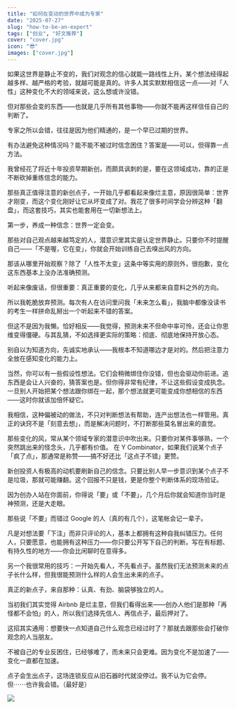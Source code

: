 ```yaml
---
title: "如何在变动的世界中成为专家"
date: "2025-07-27"
slug: "how-to-be-an-expert"
tags: ["创业", "好文推荐"]
cover: "cover.jpg"
icon: "😎"
images: ["cover.jpg"]
---
```

如果这世界是静止不变的，我们对观念的信心就能一路线性上升。某个想法经得起越多样、越严格的考验，就越可能是真的。许多人其实默默相信这一点——对「人性」这种变化不大的领域来说，这么想或许没错。



但对那些会变的东西——也就是几乎所有其他事物——你就不能再这样信任自己的判断了。



专家之所以会错，往往是因为他们精通的，是一个早已过期的世界。



有办法避免这种情况吗？能不能不被过时信念困住？答案是——可以，但得靠一点方法。



我曾经花了将近十年投资早期新创，而颇具讽刺的是，要在这领域成功，靠的正是不断砍掉重练信念的能力。



那些真正值得注意的新创点子，一开始几乎都看起来像烂主意，原因很简单：世界才刚变，而这个变化刚好让它从坏变成了对。我花了很多时间学会分辨这种「翻盘」，而这套技巧，其实也能套用在一切新想法上。



第一步，养成一种信念：世界一定会变。



那些对自己观点越来越笃定的人，潜意识里其实是认定世界静止。只要你不时提醒自己——「不是喔，它在变」，你就会开始训练自己去嗅出风的方向。



那该从哪里开始观察？除了「人性不太变」这条中等实用的原则外，很抱歉，变化这东西基本上没办法准确预测。



听起来像废话，但很重要：真正重要的变化，几乎从来都来自意料之外的方向。



所以我乾脆放弃预测。每次有人在访问里问我「未来怎么看」，我脑中都像没读书的考生一样拼命乱掰出一个听起来不错的答案。



但这不是因为我懒。恰好相反——我觉得，预测未来不但命中率可怜，还会让你思维变得僵硬。与其乱猜，不如选择更实际的策略：彻底、彻底地保持开放心态。



别自以为知道方向，先诚实地承认——我根本不知道哪边才是对的。然后把注意力全放在感知变化的能力上。



当然，你可以有一些假设性想法。它们会稍微绑住你没错，但也会驱动你前进。追东西是会让人兴奋的，猜答案也是。但你得非常有纪律，不让这些假设变成执念。
一旦别人开始把某个想法跟你绑在一起，那个想法就更可能变成你想相信的东西——这时你就该加倍怀疑它。



我相信，这种偏被动的做法，不只对判断想法有帮助，连产出想法也一样管用。真正的诀窍不是「刻意去想」，而是解决问题时，不打断那些莫名冒出来的直觉。



那些变化的风，常从某个领域专家的潜意识中吹出来。只要你对某件事够熟，一个突然跳出来的怪念头，几乎都有价值。
在 Y Combinator，如果我们说某个点子「疯了点」，那通常是称赞——搞不好还比「这点子不错」更赞。



新创投资人有极高的动机要刷新自己的信念。只要比别人早一步意识到某个点子不是垃圾，那就可能赚翻。这个回报不只是钱，更是你整个判断体系的现场验证。



因为创办人站在你面前，你得说「要」或「不要」，几个月后你就会知道你当时是神预测，还是大走眼。



那些说「不要」而错过 Google 的人（真的有几个），这笔帐会记一辈子。



凡是对想法要「下注」而非只评论的人，基本上都拥有这种自我纠错压力。任何人，只要愿意，也能拥有这种压力——你只要公开写下自己的判断。写在有标题、有持久性的地方——你会比闲聊时在意得多。



另一个我很常用的技巧：一开始先看人，不先看点子。虽然我们无法预测未来的点子长什么样，但我很能预测什么样的人会生出未来的点子。



真正的新点子，来自那种：认真、有劲、脑袋够独立的人。



当初我们其实觉得 Airbnb 是烂主意，但我们看得出来——创办人他们是那种「再怪都不会怕」的人，所以我们选择先信人、再信点子，最后押对了。



这招其实通用：想要快一点知道自己什么观念已经过时了？那就去跟那些会打破你观念的人当朋友。



不被自己的专业反困住，已经够难了，而未来只会更难。因为变化不是加速了——变化一直都在加速。



点子会生出点子，这场连锁反应从旧石器时代就没停过。我不认为它会停。
但⋯⋯也许我会错。（最好是）




![](https://prod-files-secure.s3.us-west-2.amazonaws.com/112d0858-5090-4d34-a606-b75eb8d65fd2/46476355-9cf3-4e99-9b7a-3531bc426380/1000202064.png?X-Amz-Algorithm=AWS4-HMAC-SHA256&X-Amz-Content-Sha256=UNSIGNED-PAYLOAD&X-Amz-Credential=ASIAZI2LB4665KXIIJ3L%2F20250905%2Fus-west-2%2Fs3%2Faws4_request&X-Amz-Date=20250905T043452Z&X-Amz-Expires=3600&X-Amz-Security-Token=IQoJb3JpZ2luX2VjEAQaCXVzLXdlc3QtMiJGMEQCICK1jH9Ogp8Z5oKglIAz8F1c4EF7n9xueAlFnbMs5babAiBjuLJAhI0q0O2oDNwmOpylTbSJrjqg36JsVUTwUADUxir%2FAwhtEAAaDDYzNzQyMzE4MzgwNSIMjc%2BDfU%2BWTZmMV595KtwDAtqjy1GPEkJDYnk2RjN%2FsK5LRX3LsK2QiS0QSsnsndLGVmOwOXLgpTsPStPD3EivISlCRsliMVxWIz3p1nBIHKYmfIOwZQ3fSoCUJ5TBva5roEQ77PNpMfO0aTm8Gl8hCpyHzvZLFSJSBth1WD2JyYuThuPJQaTB7WRp2%2BGNortcqFDy9asMrHbjuowWLwHBPpMmPRFCvUSW0PaRs8CwiSSGPGIvvqrPcbC6RDuBlRGEcBnmbBvWoabphQBE4vu6r2Aexe6PrxJH3tahvUxor06WYaogQENwD4dJeomNANKv2WVOdTgOc5f6c56dR%2Bh5VtyOFBRYXddq8UnuqSVEHLIvK1b6enkIxwLXl11mjr05o0FGw4nNiX7lF94CxOywJp%2BxXAEsGFK3HlEUmZqCEVRemEwHkIXAuKmOGiOt0W9f1cbZL8Qti8qaMp2BLpW2pFR60y%2BP%2Bq7gJ52gGUwxAKVQiCW8JqYWTQRb%2BLQD4R6oQRBXmLfZSQ0j4BDKcUk5E2woU0a3wBwEFOHoCyqnIhJ7Pp6gycJheVuYrI%2FT9hNwhdmzclBh2fk89mbTAPzCIqr5vqpBqM0dLJ%2FljrczOF1uiKlyGwDCAFoDEj1591NPk%2FbcKEGuDa8zBWQwvbrpxQY6pgHRr%2FgLcuJNnJWizySsLXaKKxaSXgzsxzd5DIRCm8j7nGoUbqo8qMZPxm4DWH3Jda8HselNaTONfQAsHWGDvbBgXwafiThCoqv%2FTQpgtoEtNJzt0XjS9OyQiko4eek7uoXPR3rxjB%2FYKqSskTRxrxva%2BuusMcBZjOgvgsy0no%2FiTOf8fFddbVbdE0JMFmTarV%2Bq3xhhIVzf%2FXJtI6fIY5Vbh0yWewOU&X-Amz-Signature=02a278875ca73ca9492ace426acad269d4cfe26483b614d98d5755a27729cfa8&X-Amz-SignedHeaders=host&x-amz-checksum-mode=ENABLED&x-id=GetObject)

